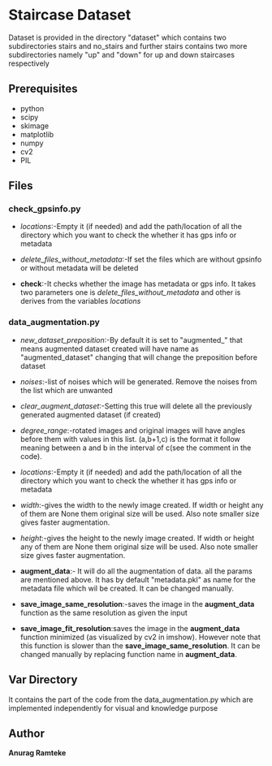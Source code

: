 # Staircase Dataset

Dataset is provided in the directory "dataset" which contains two subdirectories stairs and no_stairs and further stairs contains two more subdirectories namely "up" and "down" for up and down staircases respectively

## Prerequisites
* python
* scipy
* skimage
* matplotlib
* numpy
* cv2
* PIL



## Files

### check_gpsinfo.py

* *locations*:-Empty it (if needed) and add the path/location of all the directory which you want to check the whether it has gps info or metadata 

* *delete_files_without_metadata*:-If set the files which are without gpsinfo or without metadata will be deleted

* **check**:-It checks whether the image has metadata or gps info. It takes two parameters one is *delete_files_without_metadata* and other is derives from the variables *locations*

### data_augmentation.py

* *new_dataset_preposition*:-By default it is set to "augmented_" that means augmented dataset created will have name as "augmented_dataset" changing that will change the preposition before dataset

* *noises*:-list of noises which will be generated. Remove the noises from the list which are unwanted

* *clear_augment_dataset*:-Setting this true will delete all the previously generated augmented dataset (if created)

* *degree_range*:-rotated images and original images will have angles before them with values in this list. (a,b+1,c) is the format it follow meaning between a and b in the interval of c(see the comment in the code).

* *locations*:-Empty it (if needed) and add the path/location of all the directory which you want to check the whether it has gps info or metadata 

* *width*:-gives the width to the newly image created. If width or height any of them are None them original size will be used. Also note smaller size gives faster augmentation.

* *height*:-gives the height to the newly image created. If width or height any of them are None them original size will be used. Also note smaller size gives faster augmentation.

* **augment_data**:- It will do all the augmentation of data. all the params are mentioned above. It has by default "metadata.pkl" as name for the metadata file which wil be created. It can be changed manually.

* **save_image_same_resolution**:-saves the image in the **augment_data** function as the same resolution as given the input

* **save_image_fit_resolution**:saves the image in the **augment_data** function minimized (as visualized by cv2 in imshow). However note that this function is slower than the **save_image_same_resolution**. It can be changed manually by replacing function name in **augment_data**.

## Var Directory

It contains the part of the code from the data_augmentation.py which are implemented independently for visual and knowledge purpose


## Author

**Anurag Ramteke** 
